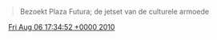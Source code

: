 > Bezoekt Plaza Futura; de jetset van de culturele armoede

<img src="../../media/tweet.ico" width="12" /> [Fri Aug 06 17:34:52 +0000 2010](https://twitter.com/DromerDenker/status/20486264256)